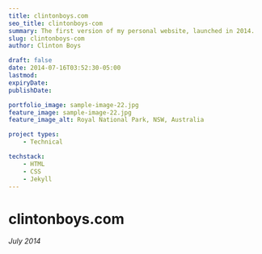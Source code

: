 ```yaml
---
title: clintonboys.com
seo_title: clintonboys-com
summary: The first version of my personal website, launched in 2014. 
slug: clintonboys-com
author: Clinton Boys

draft: false
date: 2014-07-16T03:52:30-05:00
lastmod: 
expiryDate: 
publishDate: 

portfolio_image: sample-image-22.jpg
feature_image: sample-image-22.jpg
feature_image_alt: Royal National Park, NSW, Australia

project types: 
    - Technical

techstack:
    - HTML
    - CSS
    - Jekyll
---
```


# clintonboys.com

*July 2014*






